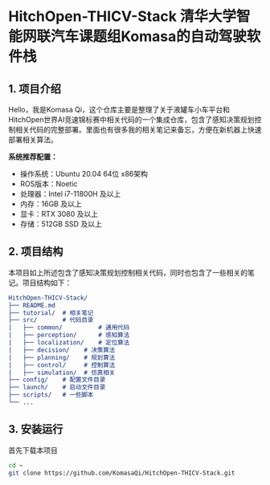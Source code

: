 # HitchOpen-THICV-Stack 清华大学智能网联汽车课题组Komasa的自动驾驶软件栈

## 1. 项目介绍
Hello，我是Komasa Qi，这个仓库主要是整理了关于液罐车小车平台和HitchOpen世界AI竞速锦标赛中相关代码的一个集成仓库，包含了感知决策规划控制相关代码的完整部署。里面也有很多我的相关笔记来备忘，方便在新机器上快速部署相关算法。

**系统推荐配置：**
- 操作系统：Ubuntu 20.04 64位 x86架构
- ROS版本：Noetic
- 处理器：Intel i7-11800H 及以上
- 内存：16GB 及以上
- 显卡：RTX 3080 及以上
- 存储：512GB SSD 及以上

## 2. 项目结构
本项目如上所述包含了感知决策规划控制相关代码，同时也包含了一些相关的笔记。项目结构如下：
``` cmake
HitchOpen-THICV-Stack/
├── README.md
├── tutorial/  # 相关笔记
├── src/       # 代码目录
|   ├── common/          # 通用代码
|   ├── perception/      # 感知算法
|   ├── localization/    # 定位算法
|   ├── decision/    # 决策算法
|   ├── planning/    # 规划算法
|   ├── control/     # 控制算法
|   ├── simulation/  # 仿真相关
├── config/    # 配置文件目录
├── launch/    # 启动文件目录
├── scripts/   # 一些脚本
└── ...
```

## 3. 安装运行

首先下载本项目
``` bash
cd ~
git clone https://github.com/KomasaQi/HitchOpen-THICV-Stack.git
```
